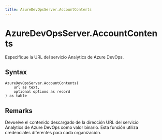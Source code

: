 ```yaml
---
title: AzureDevOpsServer.AccountContents
---
```


# AzureDevOpsServer.AccountContents


Especifique la URL del servicio Analytics de Azure DevOps.


## Syntax

```powerquery
AzureDevOpsServer.AccountContents(
    url as text,
    optional options as record
) as table
```


## Remarks

Devuelve el contenido descargado de la dirección URL del servicio Analytics de Azure DevOps como valor binario. Esta función utiliza credenciales diferentes para cada organización.


